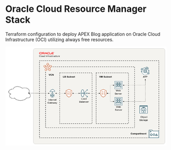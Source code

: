 # Oracle Cloud Resource Manager Stack

Terraform configuration to deploy APEX Blog application on Oracle Cloud Infrastructure (OCI) utilizing always free resources.

![Oracle Cloud resources topology](images/stack.png)